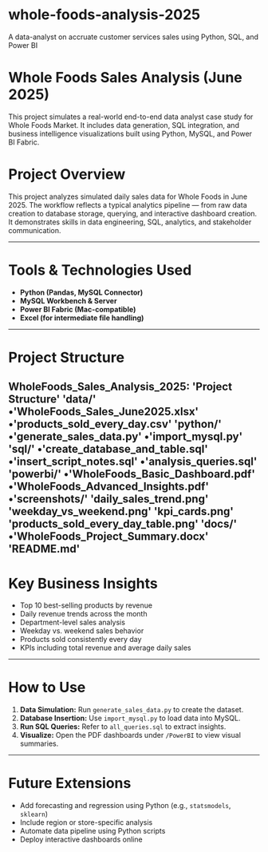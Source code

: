 # whole-foods-analysis-2025
A data-analyst on accruate customer services sales using Python, SQL, and Power BI
# Whole Foods Sales Analysis (June 2025)

This project simulates a real-world end-to-end data analyst case study for Whole Foods Market. It includes data generation, SQL integration, and business intelligence visualizations built using Python, MySQL, and Power BI Fabric.

# Project Overview

This project analyzes simulated daily sales data for Whole Foods in June 2025. The workflow reflects a typical analytics pipeline — from raw data creation to database storage, querying, and interactive dashboard creation. It demonstrates skills in data engineering, SQL, analytics, and stakeholder communication.

---

# Tools & Technologies Used

- **Python (Pandas, MySQL Connector)**
- **MySQL Workbench & Server**
- **Power BI Fabric (Mac-compatible)**
- **Excel (for intermediate file handling)**

---

# Project Structure

WholeFoods_Sales_Analysis_2025:
'Project Structure'
'data/'
•'WholeFoods_Sales_June2025.xlsx'
•'products_sold_every_day.csv'
'python/'
•'generate_sales_data.py'
•'import_mysql.py'
'sql/'
•'create_database_and_table.sql'
•'insert_script_notes.sql'
•'analysis_queries.sql'
'powerbi/'
•'WholeFoods_Basic_Dashboard.pdf'
•'WholeFoods_Advanced_Insights.pdf'
•'screenshots/'
'daily_sales_trend.png'
'weekday_vs_weekend.png'
'kpi_cards.png'
'products_sold_every_day_table.png'
'docs/'
•'WholeFoods_Project_Summary.docx'
'README.md'
---

# Key Business Insights

- Top 10 best-selling products by revenue
- Daily revenue trends across the month
- Department-level sales analysis
- Weekday vs. weekend sales behavior
- Products sold consistently every day
- KPIs including total revenue and average daily sales

---

# How to Use

1. **Data Simulation:** Run `generate_sales_data.py` to create the dataset.
2. **Database Insertion:** Use `import_mysql.py` to load data into MySQL.
3. **Run SQL Queries:** Refer to `all_queries.sql` to extract insights.
4. **Visualize:** Open the PDF dashboards under `/PowerBI` to view visual summaries.

---

# Future Extensions

- Add forecasting and regression using Python (e.g., `statsmodels`, `sklearn`)
- Include region or store-specific analysis
- Automate data pipeline using Python scripts
- Deploy interactive dashboards online
